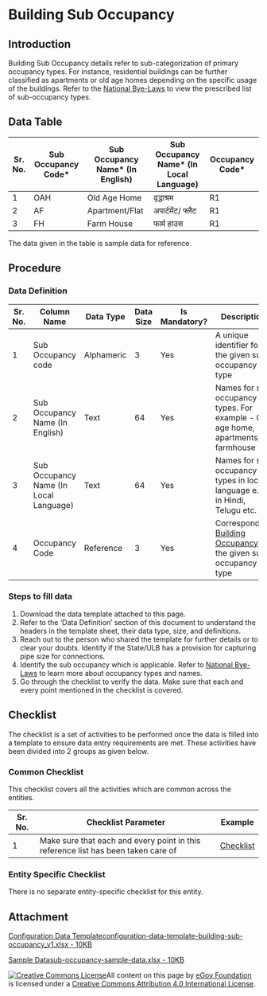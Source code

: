 # Building Sub Occupancy

## Introduction <a href="#introduction" id="introduction"></a>

Building Sub Occupancy details refer to sub-categorization of primary occupancy types. For instance, residential buildings can be further classified as apartments or old age homes depending on the specific usage of the buildings. Refer to the [National Bye-Laws](http://mohua.gov.in/upload/uploadfiles/files/Chap-4.pdf) to view the prescribed list of sub-occupancy types.

## Data Table <a href="#data-table" id="data-table"></a>

| Sr. No. | Sub Occupancy Code\* | Sub Occupancy Name\* (In English) | Sub Occupancy Name\* (In Local Language) | Occupancy Code\* |
| ------- | -------------------- | --------------------------------- | ---------------------------------------- | ---------------- |
| 1       | OAH                  | Old Age Home                      | वृद्धाश्रम                               | R1               |
| 2       | AF                   | Apartment/Flat                    | अपार्टमेंट/ फ्लैट                        | R1               |
| 3       | FH                   | Farm House                        | फार्म हाउस                               | R1               |

The data given in the table is sample data for reference.

## Procedure <a href="#procedure" id="procedure"></a>

### Data Definition <a href="#data-definition" id="data-definition"></a>

| Sr. No. | Column Name                            | Data Type  | Data Size | Is Mandatory? | Description                                                                                |
| ------- | -------------------------------------- | ---------- | --------- | ------------- | ------------------------------------------------------------------------------------------ |
| 1       | Sub Occupancy code                     | Alphameric | 3         | Yes           | A unique identifier for the given sub occupancy type                                       |
| 2       | Sub Occupancy Name (In English)        | Text       | 64        | Yes           | Names for sub occupancy types. For example - Old age home, apartments, farmhouse           |
| 3       | Sub Occupancy Name (In Local Language) | Text       | 64        | Yes           | Names for sub occupancy types in local language e.g. in Hindi, Telugu etc.                 |
| 4       | Occupancy Code                         | Reference  | 3         | Yes           | Corresponding [Building Occupancy](building-occupancy.md) for the given sub occupancy type |

### Steps to fill data <a href="#steps-to-fill-data" id="steps-to-fill-data"></a>

1. Download the data template attached to this page.
2. Refer to the ‘Data Definition’ section of this document to understand the headers in the template sheet, their data type, size, and definitions.
3. Reach out to the person who shared the template for further details or to clear your doubts. Identify if the State/ULB has a provision for capturing pipe size for connections.
4. Identify the sub occupancy which is applicable. Refer to [National Bye-Laws](http://mohua.gov.in/upload/uploadfiles/files/Chap-4.pdf) to learn more about occupancy types and names.
5. Go through the checklist to verify the data. Make sure that each and every point mentioned in the checklist is covered.

## Checklist <a href="#checklist" id="checklist"></a>

The checklist is a set of activities to be performed once the data is filled into a template to ensure data entry requirements are met. These activities have been divided into 2 groups as given below.

### Common Checklist <a href="#common-checklist" id="common-checklist"></a>

This checklist covers all the activities which are common across the entities.

| Sr. No. | Checklist Parameter                                                               | Example                                                                                     |
| ------- | --------------------------------------------------------------------------------- | ------------------------------------------------------------------------------------------- |
| 1       | Make sure that each and every point in this reference list has been taken care of | ​[Checklist](https://digit-discuss.atlassian.net/wiki/spaces/DO/pages/502203140/Checklist)​ |

### Entity Specific Checklist <a href="#entity-specific-checklist" id="entity-specific-checklist"></a>

There is no separate entity-specific checklist for this entity.

## Attachment <a href="#attachment" id="attachment"></a>

[Configuration Data Templateconfiguration-data-template-building-sub-occupancy\_v1.xlsx - 10KB](https://firebasestorage.googleapis.com/v0/b/gitbook-28427.appspot.com/o/assets%2F-MERG\_iQW5oN4ukgXP8K%2Fsync%2F9623c9b39bae40ecb316f8c20624b8254f5d684f.xlsx?generation=1602050610590764\&alt=media)

[Sample Datasub-occupancy-sample-data.xlsx - 10KB](https://firebasestorage.googleapis.com/v0/b/gitbook-28427.appspot.com/o/assets%2F-MERG\_iQW5oN4ukgXP8K%2Fsync%2F982704018bd32de71795ae018366ecdd30cb7654.xlsx?generation=1602050610842385\&alt=media)

[![Creative Commons License](https://i.creativecommons.org/l/by/4.0/80x15.png)](http://creativecommons.org/licenses/by/4.0/)All content on this page by [eGov Foundation ](https://egov.org.in/)is licensed under a [Creative Commons Attribution 4.0 International License](http://creativecommons.org/licenses/by/4.0/).[\
](https://docs.digit.org/configure-digit/configuring-master-data-templates/module-setup/obpas-data/building-occupancy)
